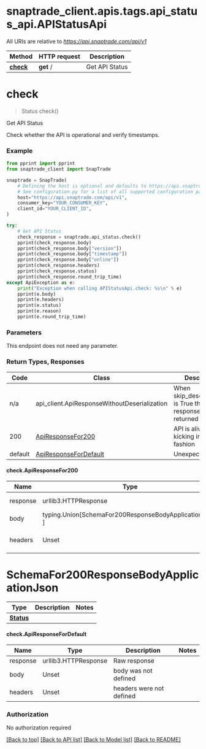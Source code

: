 <a name="__pageTop"></a>
# snaptrade_client.apis.tags.api_status_api.APIStatusApi

All URIs are relative to *https://api.snaptrade.com/api/v1*

Method | HTTP request | Description
------------- | ------------- | -------------
[**check**](#check) | **get** / | Get API Status

# **check**
<a name="check"></a>
> Status check()

Get API Status

Check whether the API is operational and verify timestamps.

### Example

```python
from pprint import pprint
from snaptrade_client import SnapTrade

snaptrade = SnapTrade(
    # Defining the host is optional and defaults to https://api.snaptrade.com/api/v1
    # See configuration.py for a list of all supported configuration parameters.
    host="https://api.snaptrade.com/api/v1",
    consumer_key="YOUR_CONSUMER_KEY",
    client_id="YOUR_CLIENT_ID",
)

try:
    # Get API Status
    check_response = snaptrade.api_status.check()
    pprint(check_response.body)
    pprint(check_response.body["version"])
    pprint(check_response.body["timestamp"])
    pprint(check_response.body["online"])
    pprint(check_response.headers)
    pprint(check_response.status)
    pprint(check_response.round_trip_time)
except ApiException as e:
    print("Exception when calling APIStatusApi.check: %s\n" % e)
    pprint(e.body)
    pprint(e.headers)
    pprint(e.status)
    pprint(e.reason)
    pprint(e.round_trip_time)
```
### Parameters
This endpoint does not need any parameter.

### Return Types, Responses

Code | Class | Description
------------- | ------------- | -------------
n/a | api_client.ApiResponseWithoutDeserialization | When skip_deserialization is True this response is returned
200 | [ApiResponseFor200](#check.ApiResponseFor200) | API is alive and kicking in some fashion
default | [ApiResponseForDefault](#check.ApiResponseForDefault) | Unexpected error.

#### check.ApiResponseFor200
Name | Type | Description  | Notes
------------- | ------------- | ------------- | -------------
response | urllib3.HTTPResponse | Raw response |
body | typing.Union[SchemaFor200ResponseBodyApplicationJson, ] |  |
headers | Unset | headers were not defined |

# SchemaFor200ResponseBodyApplicationJson
Type | Description  | Notes
------------- | ------------- | -------------
[**Status**](../../models/Status.md) |  | 


#### check.ApiResponseForDefault
Name | Type | Description  | Notes
------------- | ------------- | ------------- | -------------
response | urllib3.HTTPResponse | Raw response |
body | Unset | body was not defined |
headers | Unset | headers were not defined |

### Authorization

No authorization required

[[Back to top]](#__pageTop) [[Back to API list]](../../../README.md#documentation-for-api-endpoints) [[Back to Model list]](../../../README.md#documentation-for-models) [[Back to README]](../../../README.md)

